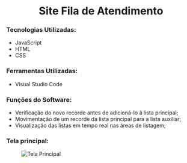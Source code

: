 # <h1 align="center">Site Fila de Atendimento</h1>

### Tecnologias Utilizadas:
* JavaScript
* HTML
* CSS

### Ferramentas Utilizadas:
* Visual Studio Code

### Funções do Software:
* Verificação do novo recorde antes de adicioná-lo à lista principal;
* Movimentação de um recorde da lista principal para a lista auxiliar;
* Visualização das listas em tempo real nas áreas de listagem;

### Tela principal:

<figure>
  <img src="assets/tela_principal.png" alt="Tela Principal">
</figure>
